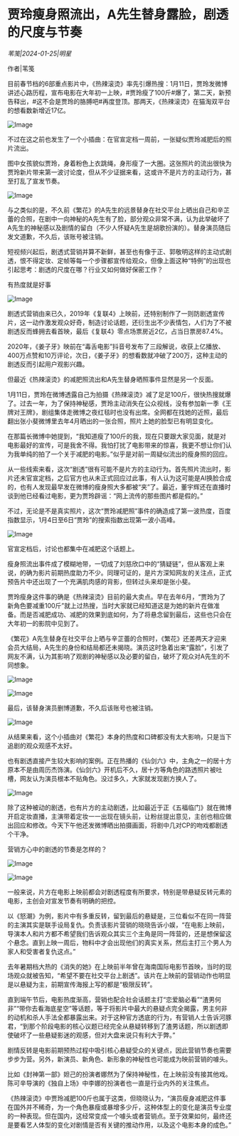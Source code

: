 # 贾玲瘦身照流出，A先生替身露脸，剧透的尺度与节奏

*苇笺|2024-01-25|明星*

作者|苇笺

目前春节档的6部重点影片中，《热辣滚烫》率先引爆热搜：1月11日，贾玲发微博讲述心路历程，宣布电影在大年初一上映，#贾玲瘦了100斤#爆了，第二天，新预告释出，#这不会是贾玲的胳膊吧#再度登顶。那两天，《热辣滚烫》在猫淘双平台的想看数新增近17亿。

![Image](https://mmbiz.qpic.cn/sz_mmbiz_png/Thf7MtZSy5LJSNu2fIbOYGquwMM8nPSc1jmicnWo4BlxgNdjuaHh6ojLx5ALk29qq4SrpicmpqhdMubJEEaR4ic7w/640?wx_fmt=png&wxfrom=5&wx_lazy=1&wx_co=1)

不过在这之前也发生了一个小插曲：在官宣定档一周前，一张疑似贾玲减肥后的照片流出。

图中女孩貌似贾玲，身着粉色上衣跳绳，身形瘦了一大圈。这张照片的流出很快为贾玲新片带来第一波讨论度，但从不少证据来看，这或许不是片方的主动行为，甚至打乱了宣发节奏。

![Image](https://mmbiz.qpic.cn/sz_mmbiz_jpg/y0brgmWMLdeKby5wjUdY952MdeumTVbP8b3WZHfgdIAqJ0Al1rnBoPeL4w2WODLVqQWlms41MfghjbUHQDaN6g/640?wx_fmt=jpeg&from=appmsg&wxfrom=5&wx_lazy=1&wx_co=1)

与之类似的是，不久前《繁花》的A先生的远景替身在社交平台上晒出自己和辛芷蕾的合照，在剧中一向神秘的A先生有了脸，部分观众非常不满，认为此举破坏了A先生的神秘感以及剧情的留白（不少人怀疑A先生是胡歌扮演的）。替身演员随后发文道歉，不久后，该账号被注销。

短视频兴起后，剧透式营销并算不新鲜，甚至也有像于正、郭敬明这样的主动式剧透，恨不得定妆、定帧等每一个步骤都宣传给观众，但像上面这种“特例”的出现也引起思考：剧透的尺度在哪？行业又如何做好保密工作？

有热度就是好事

![Image](https://mmbiz.qpic.cn/mmbiz_png/jNZszpkibXx8r0eeusveAtyj98pKeBEz7tMuAmiadsyvAk4l30TZvmgP03RGX0iaosuL5yVawsdblYqeWUcOTHYoQ/640?wx_fmt=png&wxfrom=5&wx_lazy=1&wx_co=1)

剧透式营销由来已久，2019年《复联4》上映前，还特别制作了一则防剧透宣传片，这一动作激发观众好奇，制造讨论话题，还衍生出不少表情包，人们为了不被剧透反而蜂拥去看首映，最后《复联4》零点场票房近2亿，占当日票房87.4%。

2020年，《姜子牙》映前在“毒舌电影”抖音号发布了三段解说，收获上亿播放、400万点赞和10万评论，次日，《姜子牙》的想看数就冲破了200万，这种主动的剧透反而引起用户观影兴趣。

但最近《热辣滚烫》的减肥照流出和A先生替身晒照事件显然是另一个反面。

1月11日，贾玲在微博透露自己为拍摄《热辣滚烫》减了足足100斤，很快热搜就爆了。过去一年，为了保持神秘感，贾玲主动消失在公众视线，没有参加新一季《王牌对王牌》，剧组集体走微博之夜红毯时也没有出席。全网都在找她的近照，最后翻出张小斐微博里去年4月晒出的一张合照，照片上她的脸型已有明显变化。

在那篇长微博中她提到，“我知道瘦了100斤的我，现在只要跟大家见面，就是对电影最好的宣传，可是我舍不得。我怕打扰了电影带来的惊喜，我更不想让你们认为我单纯的拍了一个关于减肥的电影。”似乎是对前一周疑似流出的瘦身照的回应。

从一些线索来看，这次“剧透”很有可能不是片方的主动行为。首先照片流出时，影片还未官宣定档，之后官方也从未正式回应过此事，有人认为这可能是AI换脸合成的，也有人发现最早发在微博的瘦身照大多都被“夹”了。最近，董宇辉还在直播时谈到他已经看过电影，更为贾玲辟谣：“网上流传的那些图片都是假的。”

不过，无论是不是真实照片，这次“贾玲减肥照”事件的确造成了第一波热度，百度指数显示，1月4日至6日“贾玲”的搜索指数出现第一波小高峰。

![Image](https://mmbiz.qpic.cn/sz_mmbiz_png/Thf7MtZSy5LJSNu2fIbOYGquwMM8nPScew1EpQlvPDXWibMIf2NauWPRPnRZU7CjqFGeSG9eAQWEfp0EFLD6LGA/640?wx_fmt=png&wxfrom=5&wx_lazy=1&wx_co=1)

官宣定档后，讨论也都集中在减肥这个话题上。

瘦身照流出事件成了模糊地带，一切成了刘慈欣口中的“猜疑链”，但从客观上来说，的确为影片前期热度助力不少。同理可证的，是片方深知网友的关注点，正式预告片中还出现了一个充满肌肉感的背影，但转过头来却是张小斐。

贾玲瘦身这件事的确是《热辣滚烫》目前的最大卖点。早在去年6月，“贾玲为了新角色要减重100斤”就上过热搜，当时大家就已经知道这是为她的新片在做准备。而是否减肥成功、减肥的效果到底如何，为了将悬念留到最后，这些也只会在大年初一的影院中见到了。

《繁花》A先生替身在社交平台上晒与辛芷蕾的合照时，《繁花》还差两天才迎来会员大结局，A先生的身份和结局都还未揭晓。演员这时急着出来“露脸”，引发了网友不满，认为其影响了观剧的神秘感以及必要的留白，破坏了观众对A先生的不同想象。

![Image](https://mmbiz.qpic.cn/sz_mmbiz_png/Thf7MtZSy5LJSNu2fIbOYGquwMM8nPScepkFCyZKpyd1Bw8msscdOBd7m4IBRSxT8LNdRCptTkGjQjb2kpiaEhA/640?wx_fmt=png&wxfrom=5&wx_lazy=1&wx_co=1)

![Image](https://mmbiz.qpic.cn/sz_mmbiz_jpg/Thf7MtZSy5LJSNu2fIbOYGquwMM8nPScZhmGxiclKCrmbXIkEeQKjEd0Sfib5lp8xt3rVQtjbvrDjQvBlSOFnlkQ/640?wx_fmt=jpeg&wxfrom=5&wx_lazy=1&wx_co=1)

最后，该替身演员删博道歉，不久后该账号也被注销。

![Image](https://mmbiz.qpic.cn/sz_mmbiz_jpg/Thf7MtZSy5LJSNu2fIbOYGquwMM8nPSciaAEWdQ4M2mE9uSbdOeWu2LkabZAD3mxT4kyp0TKg5bK387WiaWbEa9w/640?wx_fmt=jpeg&wxfrom=5&wx_lazy=1&wx_co=1)

从结果来看，这个小插曲对《繁花》本身的热度和口碑都没有太大影响，只是当下追剧的观众观感不太好。

也有剧透直接产生较大影响的案例。正在热播的《仙剑六》中，主角之一的居十方原本不是由周历杰饰演。《仙剑六》开机后不久，居十方等角色的路透照片被吐槽，网友认为演员根本不贴角色。没过多久，大家就发现剧方换人了。

![Image](https://mmbiz.qpic.cn/sz_mmbiz_jpg/Thf7MtZSy5LJSNu2fIbOYGquwMM8nPScUN8qODmIeSDfPzPh6PiaTzkDKFu9bnMpybgAzRRQ5yPcbQFCz6oKibIA/640?wx_fmt=jpeg&wxfrom=5&wx_lazy=1&wx_co=1)

除了这种被动的剧透，也有片方的主动剧透，比如最近于正《五福临门》就在微博开启定妆直播，主演带着定妆一一出现在镜头前，让粉丝提出意见，主创也相应做出回应和修改。今天下午他还发微博晒出拍摄画面，将剧中几对CP的吻戏都剧透个干净。

营销方心中的剧透的节奏是怎样的？

![Image](https://mmbiz.qpic.cn/sz_mmbiz_png/Thf7MtZSy5LJSNu2fIbOYGquwMM8nPScQOic9u06p9Eu8VwicXVQ6QO1fD4q1gGB4pTj4AgYTR2J9jjic4JR2r2Wg/640?wx_fmt=png&from=appmsg&wxfrom=5&wx_lazy=1&wx_co=1)

![Image](https://mmbiz.qpic.cn/mmbiz_png/jNZszpkibXx8r0eeusveAtyj98pKeBEz7ejDSZf97dAE3mMYqSpwDp0blV0YsOONibSOjLz8EycRV8uxj7xc8QIg/640?wx_fmt=png&wxfrom=5&wx_lazy=1&wx_co=1)

一般来说，片方在电影上映前都会对剧透程度有所要求，特别是带悬疑反转元素的电影，主创会对宣发节奏有明确的把控。

以《怒潮》为例，影片中有多重反转，留到最后的悬疑是，三位看似不在同一阵营的主演其实是联手设局复仇。负责该影片营销的晓晓告诉小娱，“在电影上映前，导演本人和片方都不希望我们告诉观众其实三个主角是同一阵营的，还是想保留这个悬念。直到上映一周后，物料中才会出现他们的真实关系，然后主打三个男人为家人和受害者复仇这点。”

去年暑期档大热的《消失的她》在上映前半年曾在海南国际电影节首映，当时的现场观众就被告知，“希望不要在社交平台上剧透”。该片在上映前的营销动作也明显是以悬疑为主，前期宣传海报上写的都是“极限反转”。

直到端午节后，电影热度渐高，营销也配合社会话题主打“恋爱脑必看”“渣男何非”“带你去看海底星空”等话题，等于将影片中最大的悬疑点完全揭露，男主何非的动机和杀人手法全都暴露出来。对于这种官方透底的行为，有营销人士告诉河豚君，“到那个阶段电影的核心议题已经完全从悬疑转移到了渣男话题，所以剧透即使破坏了一些悬疑影迷的观感，但对大盘来说只有利大于弊。”

剧情反转是电影前期预热过程中吸引核心悬疑受众的关键点，因此营销节奏也需要步步为营。另外，新演员、新角色、新形象的神秘性也可能成为映前营销的噱头。

比如《封神第一部》妲己的扮演者娜然为了保持神秘性，在上映前没有接其他戏。陈可辛导演的《独自上场》中李娜的扮演者也一直是行业内外的关注焦点。

《热辣滚烫》中贾玲减肥100斤也属于这类，但晓晓认为，“演员瘦身减肥这件事在国外并不稀奇，为一个角色暴瘦或暴增多少斤，这种体型上的变化是演员专业度的一种表现。但在国内，这经常变成一个噱头或者营销点。至于效果如何，最终还是要看艺人体型的变化对剧情是否有关键的推动作用，以及这个电影本身的成色。”

